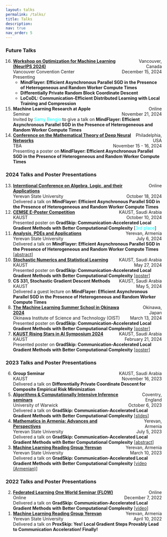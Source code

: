 ```yaml
---
layout: talks
permalink: /talks/
title: Talks
description: 
nav: true
nav_order: 5
---
```



### Future Talks

<ol start="16" reversed>
  <li>
    <div style="display: flex; justify-content: space-between;"> 
        <div><strong> <a href="https://opt-ml.org/index.html">Workshop on Optimization for Machine Learning (NeurIPS 2024)</a> </strong></div> 
        <div style="text-align: right;">Vancouver, Canada</div> 
   </div>
   <div style="display: flex; justify-content: space-between;"> 
        <div>Vancouver Convention Center</div> 
        <div style="text-align: right;">December 15, 2024</div> 
   </div>
   Presenting
   <ul>
       <li><strong>MindFlayer: Efficient Asynchronous Parallel SGD in the Presence of Heterogeneous and Random Worker Compute Times</strong></li>
       <li><strong>Differentially Private Random Block Coordinate Descent</strong></li>
       <li><strong>LoCoDL: Communication-Efficient Distributed Learning with Local Training and Compression</strong></li>
   </ul>
  </li>
  <li>
    <div style="display: flex; justify-content: space-between;"> 
        <div><strong>Machine Learning Research at Apple</strong></div> 
        <div style="text-align: right;">Online</div> 
   </div>
   <div style="display: flex; justify-content: space-between;"> 
        <div>Seminar</div> 
        <div style="text-align: right;">November 21, 2024</div> 
   </div>
   Invited by <span style="color: cyan;">Samy Bengio</span> to give a talk on <strong>MindFlayer: Efficient Asynchronous Parallel SGD in the Presence of Heterogeneous and Random Worker Compute Times</strong>
  </li>
  <li>
    <div style="display: flex; justify-content: space-between;"> 
        <div><strong> <a href="https://deepmath-conference.com/">Conference on the Mathematical Theory of Deep Neural Networks</a> </strong></div> 
        <div style="text-align: right;">Philadelphia, USA</div> 
   </div>
   <div style="display: flex; justify-content: space-between;"> 
        <div>TBA</div> 
        <div style="text-align: right;">November 15 - 16, 2024</div> 
   </div>
   Presenting a poster on <strong>MindFlayer: Efficient Asynchronous Parallel SGD in the Presence of Heterogeneous and Random Worker Compute Times</strong>
  </li>
</ol>

### 2024 Talks and Poster Presentations

<ol start="13" reversed>
  <li>
    <div style="display: flex; justify-content: space-between;"> 
        <div><strong> <a href="https://sites.google.com/view/wala24/home?authuser=0">Interntional Conference on Algebra, Logic, and their Applications</a> </strong></div> 
        <div style="text-align: right;">Online</div> 
   </div>
   <div style="display: flex; justify-content: space-between;"> 
        <div>Yerevan State University</div> 
        <div style="text-align: right;">October 18, 2024</div> 
   </div>
   Delivered a talk on <strong>MindFlayer: Efficient Asynchronous Parallel SGD in the Presence of Heterogeneous and Random Worker Compute Times</strong>
  </li>
  <li>
    <div style="display: flex; justify-content: space-between;"> 
        <div><strong> <a href="https://cemse.kaust.edu.sa/events/event/e-poster-competition">CEMSE E-Poster Competition</a> </strong></div> 
        <div style="text-align: right;">KAUST, Saudi Arabia</div> 
   </div>
   <div style="display: flex; justify-content: space-between;"> 
        <div>KAUST</div> 
        <div style="text-align: right;">October 10, 2024</div> 
   </div>
   Presented poster on <strong>GradSkip: Communication-Accelerated Local Gradient Methods with Better Computational Complexity</strong> [<span style="color: cyan;">3rd place</span>]
  </li>
  <li>
    <div style="display: flex; justify-content: space-between;"> 
        <div><strong> <a href="https://gmg70.com/">Analysis, PDEs and Applications</a> </strong></div> 
        <div style="text-align: right;">Yerevan, Armenia</div> 
   </div>
   <div style="display: flex; justify-content: space-between;"> 
        <div>Yerevan State University</div> 
        <div style="text-align: right;">July 6, 2024</div> 
   </div>
   Delivered a talk on <strong>MindFlayer: Efficient Asynchronous Parallel SGD in the Presence of Heterogeneous and Random Worker Compute Times</strong> [<a href="https://gmg70.com/downloads/ConferenceAbstracts.pdf#page=19">abstract</a>]
  </li>
  <li>
    <div style="display: flex; justify-content: space-between;"> 
        <div><strong> <a href="https://cemse.kaust.edu.sa/events/event/snsl-workshop-2024">Stochastic Numerics and Statistical Learning</a> </strong></div> 
        <div style="text-align: right;">KAUST, Saudi Arabia</div> 
   </div>
   <div style="display: flex; justify-content: space-between;"> 
        <div>KAUST</div> 
        <div style="text-align: right;">May 27, 2024</div> 
   </div>
   Presented poster on <strong>GradSkip: Communication-Accelerated Local Gradient Methods with Better Computational Complexity</strong> [<a href="https://artomaranjyan.github.io/assets/pdf/GradSkip_Rising_Stars.pdf">poster</a>]
  </li>
  <li>
    <div style="display: flex; justify-content: space-between;"> 
        <div><strong>CS 331, Stochastic Gradient Descent Methods</strong></div> 
        <div style="text-align: right;">KAUST, Saudi Arabia</div> 
   </div>
   <div style="display: flex; justify-content: space-between;"> 
        <div>KAUST</div> 
        <div style="text-align: right;">May 5, 2024</div> 
   </div>
   Delivered a guest lecture on <strong>MindFlayer: Efficient Asynchronous Parallel SGD in the Presence of Heterogeneous and Random Worker Compute Times</strong>
  </li>
  <li>
    <div style="display: flex; justify-content: space-between;"> 
        <div><strong> <a href="https://groups.oist.jp/mlss">The Machine Learning Summer School in Okinawa 2024</a> </strong></div> 
        <div style="text-align: right;">Okinawa, Japan</div> 
   </div>
   <div style="display: flex; justify-content: space-between;"> 
        <div>Okinawa Institute of Science and Technology (OIST) </div> 
        <div style="text-align: right;">March 13, 2024</div> 
   </div>
   Presented poster on <strong>GradSkip: Communication-Accelerated Local Gradient Methods with Better Computational Complexity</strong> [<a href="https://artomaranjyan.github.io/assets/pdf/GradSkip_MLSS_Okinawa.pdf">poster</a>]
  </li>
  <li>
    <div style="display: flex; justify-content: space-between;"> 
        <div><strong> <a href="https://cemse.kaust.edu.sa/ai/aii-symp-2024">KAUST Rising Stars in AI Symposium 2024</a> </strong></div> 
        <div style="text-align: right;">KAUST, Saudi Arabia</div> 
   </div>
   <div style="display: flex; justify-content: space-between;"> 
        <div>KAUST</div> 
        <div style="text-align: right;">February 21, 2024</div> 
   </div>
   Presented poster on <strong>GradSkip: Communication-Accelerated Local Gradient Methods with Better Computational Complexity</strong> [<a href="https://artomaranjyan.github.io/assets/pdf/GradSkip_Rising_Stars.pdf">poster</a>]
  </li>
</ol>

### 2023 Talks and Poster Presentations

<ol start="6" reversed>
  <li>
    <div style="display: flex; justify-content: space-between;"> 
        <div><strong>Group Seminar</strong></div> 
        <div style="text-align: right;">KAUST, Saudi Arabia</div> 
   </div>
   <div style="display: flex; justify-content: space-between;"> 
        <div>KAUST</div> 
        <div style="text-align: right;">November 16, 2023</div> 
   </div>
   Delivered a talk on <strong>Differentially Private Coordinate Descent for Composite Empirical Risk Minimization</strong>
  </li>
  <li>
    <div style="display: flex; justify-content: space-between;"> 
        <div><strong> <a href="https://warwick.ac.uk/fac/sci/statistics/news/algorithms-seminars/#:~:text=06/10-,Artavazd%20Maranjyan,-Link%20opens%20in">Algorithms & Computationally Intensive Inference seminars</a> </strong></div> 
        <div style="text-align: right;">Coventry, England</div> 
   </div>
   <div style="display: flex; justify-content: space-between;"> 
        <div>University of Warwick</div> 
        <div style="text-align: right;">October 6, 2023</div> 
   </div>
   Delivered a talk on <strong>GradSkip: Communication-Accelerated Local Gradient Methods with Better Computational Complexity</strong> [<a href="https://warwick.ac.uk/fac/sci/statistics/news/algorithms-seminars/slides_2023_10_06_arto_maranjyan_gradskip.pdf">slides</a>]
  </li>
  <li>
    <div style="display: flex; justify-content: space-between;"> 
        <div><strong> <a href="http://mathconf.sci.am/index.html">Mathematics in Armenia: Advances and Perspectives</a> </strong></div> 
        <div style="text-align: right;">Yerevan, Armenia</div> 
   </div>
   <div style="display: flex; justify-content: space-between;"> 
        <div>Yerevan State University</div> 
        <div style="text-align: right;">July 5, 2023</div> 
   </div>
   Delivered a talk on <strong>GradSkip: Communication-Accelerated Local Gradient Methods with Better Computational Complexity</strong> [<a href="http://mathconf.sci.am/MiA2023AbstractsBook.pdf#page=60">abstract</a>]
  </li>
  <li>
    <div style="display: flex; justify-content: space-between;"> 
        <div><strong> <a href="https://groups.google.com/g/ml-reading-group-yerevan/c/F_1OGqeFImY/m/BGDIqZAWBQAJ">Machine Learning Reading Group Yerevan</a> </strong></div> 
        <div style="text-align: right;">Yerevan, Armenia</div> 
   </div>
   <div style="display: flex; justify-content: space-between;"> 
        <div>Yerevan State University</div> 
        <div style="text-align: right;">March 10, 2023</div> 
   </div>
   Delivered a talk on <strong>GradSkip: Communication-Accelerated Local Gradient Methods with Better Computational Complexity</strong> [<a href="https://www.youtube.com/watch?v=w9iHPgE82oo">video (Armenian)</a>]
  </li>
</ol>

### 2022 Talks and Poster Presentations

<ol start="2" reversed>
  <li>
    <div style="display: flex; justify-content: space-between;"> 
        <div><strong> <a href="https://sites.google.com/view/one-world-seminar-series-flow/archive/2022?authuser=0#h.99nho9x1b8ju">Federated Learning One World Seminar (FLOW)</a> </strong></div> 
        <div style="text-align: right;">Online</div> 
   </div>
   <div style="display: flex; justify-content: space-between;"> 
        <div>Online</div> 
        <div style="text-align: right;">December 7, 2022</div> 
   </div>
   Delivered a talk on <strong>GradSkip: Communication-Accelerated Local Gradient Methods with Better Computational Complexity</strong> [<a href="https://youtu.be/WWhY5tO-FiM">video</a>]
  </li>
  <li>
    <div style="display: flex; justify-content: space-between;"> 
        <div><strong> <a href="https://groups.google.com/g/ml-reading-group-yerevan/c/-TZmYEWATuI">Machine Learning Reading Group Yerevan</a> </strong></div> 
        <div style="text-align: right;">Yerevan, Armenia</div> 
   </div>
   <div style="display: flex; justify-content: space-between;"> 
        <div>Yerevan State University</div> 
        <div style="text-align: right;">April 10, 2022</div> 
   </div>
   Delivered a talk on <strong>ProxSkip: Yes! Local Gradient Steps Provably Lead to Communication Acceleration! Finally!</strong>
  </li>
</ol>